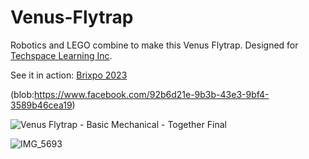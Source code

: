 # Venus-Flytrap
Robotics and LEGO combine to make this Venus Flytrap. Designed for [Techspace Learning Inc](https://techspacelearning.org/). 

See it in action: [Brixpo 2023](https://www.facebook.com/techspacelearning/videos/we-have-many-new-displays-including-snappy-the-venus-fly-trap-there-is-still-tim/781436816791968/)

(blob:https://www.facebook.com/92b6d21e-9b3b-43e3-9bf4-3589b46cea19)




![Venus Flytrap - Basic Mechanical - Together Final](https://github.com/NoahLobbe/Venus-Flytrap/assets/115848968/cfeb8cfc-c2cc-476b-8a24-d7c71e311c86)

![IMG_5693](https://github.com/NoahLobbe/Venus-Flytrap/assets/115848968/9942935c-0a93-49a6-922e-4b2f7ae07fd3)
